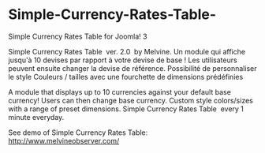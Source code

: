 # Simple-Currency-Rates-Table-
Simple Currency Rates Table for Joomla! 3

 Simple Currency Rates Table  ver. 2.0  by Melvine. 
Un module qui affiche jusqu'à 10 devises par rapport à votre devise de base ! Les utilisateurs peuvent ensuite changer la devise de référence. Possibilité de personnaliser le style Couleurs / tailles avec une fourchette de dimensions prédéfinies

A module that displays up to 10 currencies against your default base currency! Users can then change base currency. Custom style colors/sizes with a range of preset dimensions. Simple Currency Rates Table  every 1 minute everyday.


See demo of Simple Currency Rates Table: http://www.melvineobserver.com/
